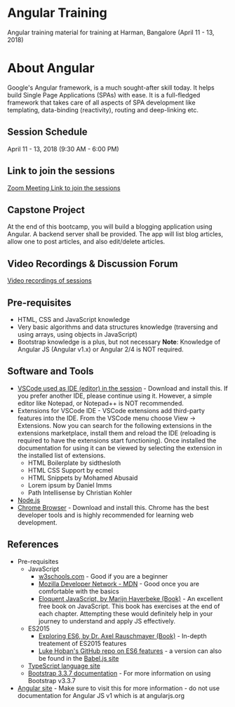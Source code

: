 # Angular Training
Angular training material for training at Harman, Bangalore (April 11 - 13, 2018)

# About Angular
Google's Angular framework, is a much sought-after skill today. It helps build Single Page Applications 
(SPAs) with ease. It is a full-fledged framework that takes care of all aspects of SPA development like templating, data-binding (reactivity), routing and deep-linking etc.

## Session Schedule
April 11 - 13, 2018 (9:30 AM - 6:00 PM)

## Link to join the sessions
[Zoom Meeting Link to join the sessions](https://zoom.us/j/383871446)

## Capstone Project
At the end of this bootcamp, you will build a blogging application using Angular. A backend server shall be provided. The app will list blog articles, allow one to post articles, and also edit/delete articles.

## Video Recordings &amp; Discussion Forum
[Video recordings of sessions]()

## Pre-requisites
- HTML, CSS and JavaScript knowledge
- Very basic algorithms and data structures knowledge (traversing and using arrays, using objects in JavaScript)
- Bootstrap knowledge is a plus, but not necessary
__Note__: Knowledge of Angular JS (Angular v1.x) or Angular 2/4 is NOT required.

## Software and Tools
- [VSCode used as IDE (editor) in the session](https://code.visualstudio.com/) - Download and install this. If you prefer another IDE, please continue using it. However, a simple editor like Notepad, or Notepad++ is NOT recommended.
- Extensions for VSCode IDE - VSCode extensions add third-party features into the IDE. From the VSCode menu choose View -> Extensions. Now you can search for the following extensions in the extensions marketplace, install them and reload the IDE (reloading is required to have the extensions start functioning). Once installed the documentation for using it can be viewed by selecting the extension in the installed list of extensions.
    - HTML Boilerplate by sidthesloth
    - HTML CSS Support by ecmel
    - HTML Snippets by Mohamed Abusaid
    - Lorem ipsum by Daniel Imms
    - Path Intellisense by Christian Kohler
- [Node.js](https://nodejs.org)
- [Chrome Browser](https://www.google.com/chrome/browser/desktop/index.html) - Download and install this. Chrome has the best developer tools and is highly recommended for learning web development.

## References
- Pre-requisites
    - JavaScript
        - [w3schools.com](https://www.w3schools.com/) - Good if you are a beginner
        - [Mozilla Developer Network - MDN](https://developer.mozilla.org/en-US/) - Good once you are comfortable with the basics
        - [Eloquent JavaScript, by Marijn Haverbeke (Book)](http://eloquentjavascript.net/) - An excellent free book on JavaScript. This book has exercises at the end of each chapter. Attempting these would definitely help in your journey to understand and apply JS effectively.
    - ES2015
        - [Exploring ES6, by Dr. Axel Rauschmayer (Book)](http://exploringjs.com/es6/) - In-depth treatement of ES2015 features
        - [Luke Hoban's GitHub repo on ES6 features](https://github.com/lukehoban/es6features#readme) - a version can also be found in the [Babel.js site](https://babeljs.io/learn-es2015/#ecmascript-2015-features-modules)
    - [TypeScript language site](https://www.typescriptlang.org/)
    - [Bootstrap 3.3.7 documentation](http://getbootstrap.com/docs/3.3/) - For more information on using Bootstrap v3.3.7
- [Angular site](https://angular.io/) - Make sure to visit this for more information - do not use documentation for Angular JS v1 which is at angularjs.org